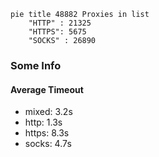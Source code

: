 
```mermaid
pie title 48882 Proxies in list
    "HTTP" : 21325
    "HTTPS": 5675
    "SOCKS" : 26890
```

### Some Info
#### Average Timeout

- mixed: 3.2s
- http: 1.3s
- https: 8.3s
- socks: 4.7s